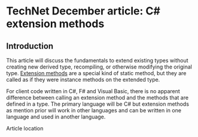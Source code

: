 # TechNet December article: C# extension methods
## Introduction

This article will discuss the fundamentals to extend existing types without creating new derived type, recompiling, or otherwise modifying the original type. [Extension methods](https://docs.microsoft.com/en-us/dotnet/csharp/programming-guide/classes-and-structs/extension-methods) are a special kind of static method, but they are called as if they were instance methods on the extended type. 

For client code written in C#, F# and Visual Basic, there is no apparent difference between calling an extension method and the methods that are defined in a type. The primary language will be C# but extension methods as mention prior will work in other languages and can be written in one language and used in another language.

Article location
